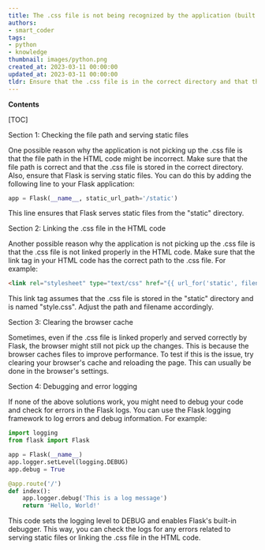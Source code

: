 ```yaml
---
title: The .css file is not being recognized by the application (built with flask/python)
authors:
- smart_coder
tags:
- python
- knowledge
thumbnail: images/python.png
created_at: 2023-03-11 00:00:00
updated_at: 2023-03-11 00:00:00
tldr: Ensure that the .css file is in the correct directory and that the static folder is properly defined in your Flask app.
---
```


**Contents**

[TOC]

Section 1: Checking the file path and serving static files

One possible reason why the application is not picking up the .css file is that the file path in the HTML code might be incorrect. Make sure that the file path is correct and that the .css file is stored in the correct directory. Also, ensure that Flask is serving static files. You can do this by adding the following line to your Flask application:

```python
app = Flask(__name__, static_url_path='/static')
```

This line ensures that Flask serves static files from the "static" directory.

Section 2: Linking the .css file in the HTML code

Another possible reason why the application is not picking up the .css file is that the .css file is not linked properly in the HTML code. Make sure that the link tag in your HTML code has the correct path to the .css file. For example:

```html
<link rel="stylesheet" type="text/css" href="{{ url_for('static', filename='style.css') }}">
```

This link tag assumes that the .css file is stored in the "static" directory and is named "style.css". Adjust the path and filename accordingly.

Section 3: Clearing the browser cache

Sometimes, even if the .css file is linked properly and served correctly by Flask, the browser might still not pick up the changes. This is because the browser caches files to improve performance. To test if this is the issue, try clearing your browser's cache and reloading the page. This can usually be done in the browser's settings.

Section 4: Debugging and error logging

If none of the above solutions work, you might need to debug your code and check for errors in the Flask logs. You can use the Flask logging framework to log errors and debug information. For example:

```python
import logging
from flask import Flask

app = Flask(__name__)
app.logger.setLevel(logging.DEBUG)
app.debug = True

@app.route('/')
def index():
    app.logger.debug('This is a log message')
    return 'Hello, World!'
```

This code sets the logging level to DEBUG and enables Flask's built-in debugger. This way, you can check the logs for any errors related to serving static files or linking the .css file in the HTML code.
